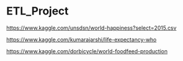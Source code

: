 # ETL_Project

https://www.kaggle.com/unsdsn/world-happiness?select=2015.csv

https://www.kaggle.com/kumarajarshi/life-expectancy-who

https://www.kaggle.com/dorbicycle/world-foodfeed-production
